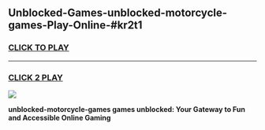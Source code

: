 
## Unblocked-Games-unblocked-motorcycle-games-Play-Online-#kr2t1
<h3>
<a href="https://premium.freeplayer.one?title=unblocked-motorcycle-games&ref=27F">CLICK TO PLAY</a></h3>
<hr>

<h3>
<a href="https://premium.freeplayer.one?title=unblocked-motorcycle-games&ref=27F">CLICK 2 PLAY</a>
  
</h3>

<a href="https://premium.freeplayer.one?title=unblocked-motorcycle-games&ref=27F"><img src="https://clearcache.store/games.png"></a>


**unblocked-motorcycle-games games unblocked: Your Gateway to Fun and Accessible Online Gaming**

